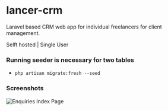 # lancer-crm

Laravel based CRM web app for individual freelancers for client management.

Selft hosted | Single User

### Running seeder is necessary for two tables

-   `php artisan migrate:fresh --seed`

### Screenshots

![Enquiries Index Page](https://i.imgur.com/BhhypkH.png)
